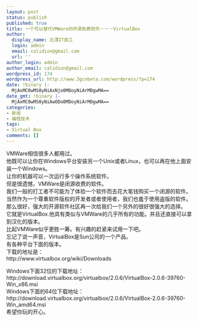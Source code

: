 ```yaml
---
layout: post
status: publish
published: true
title: 一个可以替代VMWare的开源免费软件－－－VirtualBox
author:
  display_name: 北漂IT民工
  login: admin
  email: calidion@gmail.com
  url: ''
author_login: admin
author_email: calidion@gmail.com
wordpress_id: 174
wordpress_url: http://www.3gcnbeta.com/wordpress/?p=174
date: !binary |-
  MjAxMC0wMS0yNiAxNjo0MDoyNiArMDgwMA==
date_gmt: !binary |-
  MjAxMC0wMS0yNiAwODo0MDoyNiArMDgwMA==
categories:
- 新闻
- 编程技术
tags:
- Virtual Box
comments: []
---
```

<p>VMWare相信很多人都用过。<br />
他既可以让你在Windows平台安装另一个Unix或者Linux，也可以再在他上面安装一个Windows。<br />
让你的机器可以一次运行多个操作系统软件。<br />
但是很遗憾，VMWare是闭源收费的软件。<br />
我们一般的打工者不可能为了体验一个软件而去花大笔钱购买一个闭源的软件。<br />
当然作为一个尊重软件版权的开发者或者使用者，我们也羞于使用盗版的软件。<br />
那么很好，强大的开源软件社区再一次给我们一个另外的很好很强大的选择。<br />
它就是VirtualBox.他具有类似与VMWare的几乎所有的功能。并且还直接可以拿到汉化的版本。<br />
比起VMWare似乎更胜一筹。有兴趣的赶紧来试用一下吧。<br />
忘记了说一声音，VirtualBox是Sun公司的一个产品。<br />
有各种平台下面的版本。<br />
下载的地址是：<br />
http:&#47;&#47;www.virtualbox.org&#47;wiki&#47;Downloads</p>
<p>Windows下面32位的下载地址：http:&#47;&#47;download.virtualbox.org&#47;virtualbox&#47;2.0.6&#47;VirtualBox-2.0.6-39760-Win_x86.msi<br />
Windows下面的64位下载地址：http:&#47;&#47;download.virtualbox.org&#47;virtualbox&#47;2.0.6&#47;VirtualBox-2.0.6-39760-Win_amd64.msi<br />
希望你玩的开心。</p>
